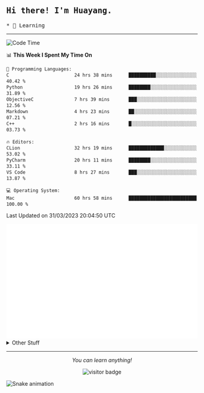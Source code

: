 <h2>
    <samp>Hi there! I'm Huayang.</samp>
</h2>
<p>
    <samp>
        * 🧐 Learning
    </samp>
</p>

<hr>

<!--START_SECTION:waka-->
![Code Time](http://img.shields.io/badge/Code%20Time-625%20hrs%2052%20mins-blue)

📊 **This Week I Spent My Time On** 

```text
💬 Programming Languages: 
C                        24 hrs 38 mins      ██████████░░░░░░░░░░░░░░░   40.42 % 
Python                   19 hrs 26 mins      ████████░░░░░░░░░░░░░░░░░   31.89 % 
ObjectiveC               7 hrs 39 mins       ███░░░░░░░░░░░░░░░░░░░░░░   12.56 % 
Markdown                 4 hrs 23 mins       ██░░░░░░░░░░░░░░░░░░░░░░░   07.21 % 
C++                      2 hrs 16 mins       █░░░░░░░░░░░░░░░░░░░░░░░░   03.73 % 

🔥 Editors: 
CLion                    32 hrs 19 mins      █████████████░░░░░░░░░░░░   53.02 % 
PyCharm                  20 hrs 11 mins      ████████░░░░░░░░░░░░░░░░░   33.11 % 
VS Code                  8 hrs 27 mins       ███░░░░░░░░░░░░░░░░░░░░░░   13.87 % 

💻 Operating System: 
Mac                      60 hrs 58 mins      █████████████████████████   100.00 % 
```


 Last Updated on 31/03/2023 20:04:50 UTC
<!--END_SECTION:waka-->

<picture>
    <img src="/github-metrics.svg" alt="github metrics" style='visibility:visible'>
</picture>

<details>
  <summary>Other Stuff</summary>
  <br />
<!--   
  <p align="left">
    <img height="180em" src="https://github-readme-streak-stats.herokuapp.com/?user=GuillaumeFalourd" />
    
  </p> -->

  * 🏆 Some GitHub statistical reports:
  
  <img width="100%" src="https://github-profile-trophy.vercel.app/?username=xmchxup&column=7">
  <p align="left">  
    <img height="180em" src="https://github-readme-stats.vercel.app/api?username=xmchxup&hide_border=true&show_icons=true&include_all_commits=true&bg_color=0,EC6C6C,FFD479,FFFC79,73FA79&theme=graywhite&locale=en" />
    <img height="180em" src="https://github-readme-stats.vercel.app/api/top-langs/?username=xmchxup&hide=css,scss,html&langs_count=8&hide_border=true&layout=compact&bg_color=0,73FA79,73FDFF,D783FF&theme=graywhite&locale=en" />
  </p>
  
  <img width="100%" src="https://github-profile-summary-cards.vercel.app/api/cards/profile-details?username=xmchxup&theme=github" />
 
</a>
</details>
<hr>
<p align="center">
    <i>You can learn anything!</i>
    <p align="center">
        <img src="https://visitor-badge.laobi.icu/badge?page_id=xmchxup" alt="visitor badge"/>       
    </p>
</p>

![Snake animation](https://github.com/XmchxUp/XmchxUp/blob/output/github-contribution-grid-snake.gif)


